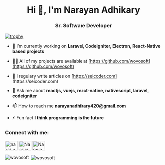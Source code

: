 <h1 align="center">Hi 👋, I'm Narayan Adhikary</h1>
<h3 align="center">Sr. Software Developer</h3>

[![trophy](https://github-profile-trophy.vercel.app/?username=wovosoft)](https://github.com/wovosoft)



- 🔭 I’m currently working on **Laravel, Codeigniter, Electron, React-Native based projects**

- 👨‍💻 All of my projects are available at [https://github.com/wovosoft](https://github.com/wovosoft)

- 📝 I regulary write articles on [https://seicoder.com](https://seicoder.com)

- 💬 Ask me about **reactjs, vuejs, react-native, nativescript, laravel, codeigniter**

- 📫 How to reach me **narayanadhikary420@gmail.com**

- ⚡ Fun fact **I think programming is the future**

<h3 align="left">Connect with me:</h3>
<p align="left">
<a href="https://twitter.com/narai_adhikary" target="blank"><img align="center" src="https://cdn.jsdelivr.net/npm/simple-icons@3.0.1/icons/twitter.svg" alt="narai_adhikary" height="30" width="40" /></a>
  <a href="https://facebook.com/narayan.adhikary" target="blank"><img align="center" src="https://cdn.jsdelivr.net/npm/simple-icons@3.0.1/icons/facebook.svg" alt="Narayan Adhikary" height="30" width="40" /></a>
  <a href="https://dev.to/wovosoft" target="blank" >
  <img align="center" src="https://d2fltix0v2e0sb.cloudfront.net/dev-badge.svg" alt="Narayan Adhikary's DEV Profile" height="30" width="40" >
</a>
</p>


<p><img align="left" src="https://github-readme-stats.vercel.app/api/top-langs?username=wovosoft&show_icons=true&locale=en&layout=compact" alt="wovosoft" /></p>

<p>&nbsp;<img align="center" src="https://github-readme-stats.vercel.app/api?username=wovosoft&show_icons=true&locale=en" alt="wovosoft" /></p>
